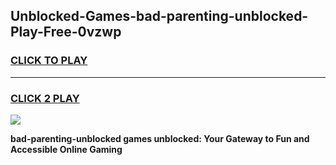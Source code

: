 
## Unblocked-Games-bad-parenting-unblocked-Play-Free-0vzwp
<h3>
<a href="https://premium76.site?title=bad-parenting-unblocked&ref=10A">CLICK TO PLAY</a></h3>
<hr>

<h3>
<a href="https://premium76.site?title=bad-parenting-unblocked&ref=10A">CLICK 2 PLAY</a>
  
</h3>

<a href="https://premium76.site?title=bad-parenting-unblocked&ref=10A"><img src="https://clearcache.store/games.png"></a>


**bad-parenting-unblocked games unblocked: Your Gateway to Fun and Accessible Online Gaming**
